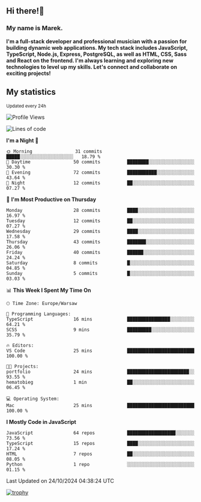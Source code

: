 ## Hi there!👋 ##
### My name is Marek. ###

**I'm a full-stack developer and professional musician with a passion for building dynamic web applications. My tech stack includes JavaScript, TypeScript, Node.js, Express, PostgreSQL, as well as HTML, CSS, Sass and React on the frontend. I'm always learning and exploring new technologies to level up my skills. Let's connect and collaborate on exciting projects!**

## My statistics ##
<sub>Updated every 24h</sub>
<!--START_SECTION:waka-->
![Profile Views](http://img.shields.io/badge/Profile%20Views-1-blue)

![Lines of code](https://img.shields.io/badge/From%20Hello%20World%20I%27ve%20Written-15.9%20thousand%20lines%20of%20code-blue)

**I'm a Night 🦉** 

```text
🌞 Morning                31 commits          █████░░░░░░░░░░░░░░░░░░░░   18.79 % 
🌆 Daytime                50 commits          ████████░░░░░░░░░░░░░░░░░   30.30 % 
🌃 Evening                72 commits          ███████████░░░░░░░░░░░░░░   43.64 % 
🌙 Night                  12 commits          ██░░░░░░░░░░░░░░░░░░░░░░░   07.27 % 
```
📅 **I'm Most Productive on Thursday** 

```text
Monday                   28 commits          ████░░░░░░░░░░░░░░░░░░░░░   16.97 % 
Tuesday                  12 commits          ██░░░░░░░░░░░░░░░░░░░░░░░   07.27 % 
Wednesday                29 commits          ████░░░░░░░░░░░░░░░░░░░░░   17.58 % 
Thursday                 43 commits          ███████░░░░░░░░░░░░░░░░░░   26.06 % 
Friday                   40 commits          ██████░░░░░░░░░░░░░░░░░░░   24.24 % 
Saturday                 8 commits           █░░░░░░░░░░░░░░░░░░░░░░░░   04.85 % 
Sunday                   5 commits           █░░░░░░░░░░░░░░░░░░░░░░░░   03.03 % 
```


📊 **This Week I Spent My Time On** 

```text
🕑︎ Time Zone: Europe/Warsaw

💬 Programming Languages: 
TypeScript               16 mins             ████████████████░░░░░░░░░   64.21 % 
SCSS                     9 mins              █████████░░░░░░░░░░░░░░░░   35.79 % 

🔥 Editors: 
VS Code                  25 mins             █████████████████████████   100.00 % 

🐱‍💻 Projects: 
portfolio                24 mins             ███████████████████████░░   93.55 % 
hematobieg               1 min               ██░░░░░░░░░░░░░░░░░░░░░░░   06.45 % 

💻 Operating System: 
Mac                      25 mins             █████████████████████████   100.00 % 
```

**I Mostly Code in JavaScript** 

```text
JavaScript               64 repos            ██████████████████░░░░░░░   73.56 % 
TypeScript               15 repos            ████░░░░░░░░░░░░░░░░░░░░░   17.24 % 
HTML                     7 repos             ██░░░░░░░░░░░░░░░░░░░░░░░   08.05 % 
Python                   1 repo              ░░░░░░░░░░░░░░░░░░░░░░░░░   01.15 % 
```




 Last Updated on 24/10/2024 04:38:24 UTC
<!--END_SECTION:waka-->
[![trophy](https://github-profile-trophy.vercel.app/?username=ryo-ma&theme=onedark)](https://github.com/ryo-ma/github-profile-trophy)
<!--
**MarekSax/MarekSax** is a ✨ _special_ ✨ repository because its `README.md` (this file) appears on your GitHub profile.

Here are some ideas to get you started:

- 🔭 I’m currently working on ...
- 🌱 I’m currently learning ...
- 👯 I’m looking to collaborate on ...
- 🤔 I’m looking for help with ...
- 💬 Ask me about ...
- 📫 How to reach me: ...
- 😄 Pronouns: ...
- ⚡ Fun fact: ...
-->
